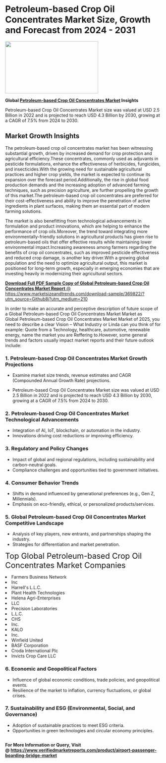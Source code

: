 <H1>Petroleum-based Crop Oil Concentrates Market Size, Growth and Forecast from 2024 - 2031</H1><img class="aligncenter size-medium wp-image-584254" src="https://thirdeyenews.in/wp-content/uploads/2024/09/Global-Market-Research-300x168.jpeg" alt="" width="300" height="168" /><p><strong>Global&nbsp;<a href="https://www.marketsizeandtrends.com/download-sample/369822/?utm_source=Github8j?utm_medium=210">Petroleum-based Crop Oil Concentrates Market</a> Insights</strong></p><p>Petroleum-based Crop Oil Concentrates Market size was valued at USD 2.5 Billion in 2022 and is projected to reach USD 4.3 Billion by 2030, growing at a CAGR of 7.5% from 2024 to 2030.</p><p><h2>Market Growth Insights</h2> <p>The petroleum-based crop oil concentrates market has been witnessing substantial growth, driven by increased demand for crop protection and agricultural efficiency.These concentrates, commonly used as adjuvants in pesticide formulations, enhance the effectiveness of herbicides, fungicides, and insecticides.With the growing need for sustainable agricultural practices and higher crop yields, the market is expected to continue its expansion over the forecast period.Additionally, the rise in global food production demands and the increasing adoption of advanced farming techniques, such as precision agriculture, are further propelling the growth of this market.The petroleum-based crop oil concentrates are preferred for their cost-effectiveness and ability to improve the penetration of active ingredients in plant surfaces, making them an essential part of modern farming solutions.</p> <p><a href="download_sample_link_here"></a></p> <p>The market is also benefitting from technological advancements in formulation and product innovations, which are helping to enhance the performance of crop oils.Moreover, the trend toward integrating more environmentally-friendly solutions in agricultural products has given rise to petroleum-based oils that offer effective results while maintaining lower environmental impact.Increasing awareness among farmers regarding the benefits of crop oil concentrates, such as improved pesticide effectiveness and reduced crop damage, is another key driver.With a growing global population and the need to optimize agricultural output, this market is positioned for long-term growth, especially in emerging economies that are investing heavily in modernizing their agricultural sectors.</p> <p><a href="get_more_info_link_here"></p><p><span class=""><strong>Download Full PDF Sample Copy of Global Petroleum-based Crop Oil Concentrates Market Report</strong> @ <a href="https://www.marketsizeandtrends.com/download-sample/369822/?utm_source=Github8j?utm_medium=210" target="_blank">https://www.marketsizeandtrends.com/download-sample/369822/?utm_source=Github8j?utm_medium=210</a></span></p><p>In order to make an accurate and perceptive description of future scope of a Global&nbsp;Petroleum-based Crop Oil Concentrates Market Market as Global&nbsp;Petroleum-based Crop Oil Concentrates Market Market of 2025, you need to describe a clear Vision &ndash; What Industry or Linda can you think of for example: Quote from a Technology, healthcare, automotive, renewable energy, name the market you are Reffering to.However, some general trends and factors usually impact market reports and their future outlook include:</p><h3>1.&nbsp;<strong>Petroleum-based Crop Oil Concentrates Market Growth Projections</strong></h3><ul><li>Examine market size trends, revenue estimates and CAGR (Compounded Annual Growth Rate) projections.</li><li><p>Petroleum-based Crop Oil Concentrates Market size was valued at USD 2.5 Billion in 2022 and is projected to reach USD 4.3 Billion by 2030, growing at a CAGR of 7.5% from 2024 to 2030.</p></li></ul><h3>2.&nbsp;<strong>Petroleum-based Crop Oil Concentrates Market Technological Advancements</strong></h3><ul><li>Integration of AI, IoT, blockchain, or automation in the industry.</li><li>Innovations driving cost reductions or improving efficiency.</li></ul><h3>3.&nbsp;<strong>Regulatory and Policy Changes</strong></h3><ul><li>Impact of global and regional regulations, including sustainability and carbon-neutral goals.</li><li>Compliance challenges and opportunities tied to government initiatives.</li></ul><h3>4.&nbsp;<strong>Consumer Behavior Trends</strong></h3><ul><li>Shifts in demand influenced by generational preferences (e.g., Gen Z, Millennials).</li><li>Emphasis on eco-friendly, ethical, or personalized products/services.</li></ul><h3>5.&nbsp;<strong>Global Petroleum-based Crop Oil Concentrates Market Competitive Landscape</strong></h3><ul><li>Analysis of key players, new entrants, and partnerships shaping the industry.</li><li>Strategies for differentiation and market penetration.</li></ul><p data-pm-slice="1 1 []"><span style="color: inherit; font-family: inherit; font-size: 25px;">Top Global Petroleum-based Crop Oil Concentrates Market Companies</span></p><div class="" data-test-id=""><p><li>Farmers Business Network</li><li> Inc</li><li> Harrell's L.L.C.</li><li> Plant Health Technologies</li><li> Helena Agri-Enterprises</li><li> LLC</li><li> Precision Laboratories</li><li> L.L.C.</li><li> CHS</li><li> Inc.</li><li> KALO</li><li> Inc.</li><li> Winfield United</li><li> BASF Corporation</li><li> Croda International Plc</li><li> Invicts Crop Care LLC</li></p></div><h3>6.&nbsp;<strong>Economic and Geopolitical Factors</strong></h3><ul><li>Influence of global economic conditions, trade policies, and geopolitical events.</li><li>Resilience of the market to inflation, currency fluctuations, or global crises.</li></ul><h3>7.&nbsp;<strong>Sustainability and ESG (Environmental, Social, and Governance)</strong></h3><ul><li>Adoption of sustainable practices to meet ESG criteria.</li><li>Opportunities in green technologies and circular economy principles.</li></ul><h2><strong style="font-size: 14px;">For More Information or Query, Visit @&nbsp;</strong><a style="background-color: #ffffff; font-size: 14px;" href="https://www.marketsizeandtrends.com/report/petroleum-based-crop-oil-concentrates-market/" target="_blank">https://www.verifiedmarketreports.com/product/airport-passenger-boarding-bridge-market</a></h2>